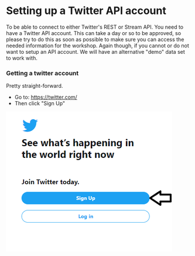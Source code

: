 # Setting up a Twitter API account

To be able to connect to either Twitter's REST or Stream API. You need to have a Twitter API account. This can take a day or so to be approved, so please try to do this as soon as possible to make sure you can access the needed information for the workshop. Again though, if you cannot or do not want to setup an API account. We will have an alternative "demo" data set to work with. 

### Getting a twitter account
Pretty straight-forward. 

- Go to: https://twitter.com/
- Then click "Sign Up"

![alt text](twitterLogin.png "Logo Title Text 1")

